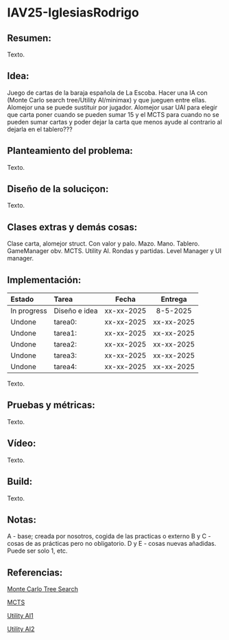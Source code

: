 # IAV25-IglesiasRodrigo

## Resumen:

Texto.

## Idea:

Juego de cartas de la baraja española de La Escoba. Hacer una IA con (Monte Carlo search tree/Utility AI/minimax) y que jueguen entre ellas. Alomejor una se puede sustituir por jugador. Alomejor usar UAI para elegir que carta poner cuando se pueden sumar 15 y el MCTS para cuando no se pueden sumar cartas y poder dejar la carta que menos ayude al contrario al dejarla en el tablero???

## Planteamiento del problema:

Texto.

## Diseño de la soluciçon:

Texto.

## Clases extras y demás cosas:

Clase carta, alomejor struct. Con valor y palo.
Mazo.
Mano.
Tablero.
GameManager obv.
MCTS.
Utility AI.
Rondas y partidas.
Level Manager y UI manager.


## Implementación:

| Estado  |  Tarea  |  Fecha  |  Entrega  |  
|:--|:--|:-:|:-:|
| In progress | Diseño e idea | xx-xx-2025 | 8-5-2025 |
| Undone | tarea0: | xx-xx-2025 | xx-xx-2025 |
| Undone | tarea1: | xx-xx-2025 | xx-xx-2025 |
| Undone | tarea2: | xx-xx-2025 | xx-xx-2025 |
| Undone | tarea3: | xx-xx-2025 | xx-xx-2025 |
| Undone | tarea4: | xx-xx-2025 | xx-xx-2025 |

Texto.

## Pruebas y métricas:

Texto.

## Vídeo:

Texto.

## Build:

Texto.

## Notas:

A - base; creada por nosotros, cogida de las practicas o externo
B y C - cosas de as prácticas pero no obligatorio.
D y E - cosas nuevas añadidas. Puede ser solo 1, etc.

## Referencias:

[Monte Carlo Tree Search](https://www.geeksforgeeks.org/ml-monte-carlo-tree-search-mcts/)

[MCTS](https://medium.com/@mattgmez98/using-the-monte-carlo-tree-search-algorithm-for-a-card-game-ai-simulation-40a0218494e4)

[Utility AI1](https://medium.com/@morganwalkupdev/ai-made-easy-with-utility-ai-fef94cd36161)

[Utility AI2](https://shaggydev.com/2023/04/19/utility-ai)
